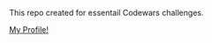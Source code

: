 This repo created for essentail Codewars challenges.

[My Profile!](https://www.codewars.com/users/UfukUysal)
